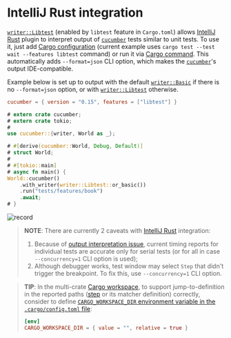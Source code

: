IntelliJ Rust integration
=========================

[`writer::Libtest`] (enabled by `libtest` feature in `Cargo.toml`) allows [IntelliJ Rust] plugin to interpret output of [`cucumber`] tests similar to unit tests. To use it, just add [Cargo configuration][1] (current example uses `cargo test --test wait --features libtest` command) or run it via [Cargo command][2]. This automatically adds `--format=json` CLI option, which makes the [`cucumber`]'s output IDE-compatible.

Example below is set up to output with the default [`writer::Basic`] if there is no `--format=json` option, or with [`writer::Libtest`] otherwise.
```toml
cucumber = { version = "0.15", features = ["libtest"] }
```
```rust
# extern crate cucumber;
# extern crate tokio;
#
use cucumber::{writer, World as _};

# #[derive(cucumber::World, Debug, Default)]
# struct World;
#
# #[tokio::main]
# async fn main() {
World::cucumber()
    .with_writer(writer::Libtest::or_basic())
    .run("tests/features/book")
    .await;
# }
```

![record](../rec/output_intellij.gif)

> __NOTE__: There are currently 2 caveats with [IntelliJ Rust] integration:
> 1. Because of [output interpretation issue][3], current timing reports for individual tests are accurate only for serial tests (or for all in case `--concurrency=1` CLI option is used);
> 2. Although debugger works, test window may select `Step` that didn't trigger the breakpoint. To fix this, use `--concurrency=1` CLI option.

> __TIP__: In the multi-crate [Cargo workspace], to support jump-to-definition in the reported paths ([step] or its matcher definition) correctly, consider to define [`CARGO_WORKSPACE_DIR` environment variable in the `.cargo/config.toml` file][4]:
> ```toml
> [env]
> CARGO_WORKSPACE_DIR = { value = "", relative = true }
> ```




[`cucumber`]: https://docs.rs/cucumber
[`writer::Basic`]: https://docs.rs/cucumber/*/cucumber/writer/struct.Basic.html
[`writer::Libtest`]: https://docs.rs/cucumber/*/cucumber/writer/struct.Libtest.html
[Cargo workspace]: https://doc.rust-lang.org/cargo/reference/workspaces.html
[IntelliJ Rust]: https://www.jetbrains.com/rust
[step]: https://cucumber.io/docs/gherkin/reference#steps

[1]: https://plugins.jetbrains.com/plugin/8182-rust/docs/rust-testing.html
[2]: https://plugins.jetbrains.com/plugin/8182-rust/docs/cargo-command-configuration.html
[3]: https://github.com/intellij-rust/intellij-rust/issues/9041
[4]: https://github.com/rust-lang/cargo/issues/3946#issuecomment-973132993
